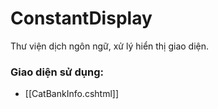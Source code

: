 # ConstantDisplay

Thư viện dịch ngôn ngữ, xử lý hiển thị giao diện.

### Giao diện sử dụng:
- [[CatBankInfo.cshtml]]
